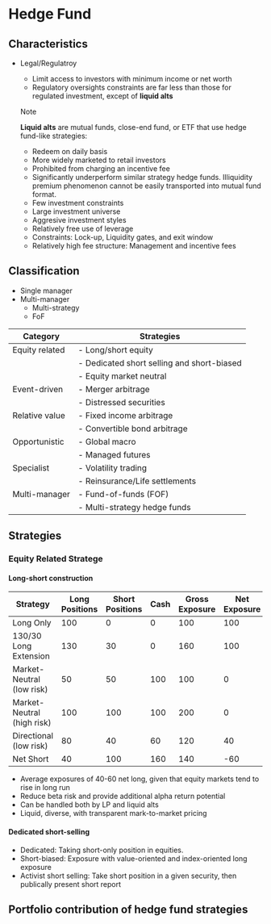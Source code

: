 # Hedge Fund

## Characteristics

* Legal/Regulatroy

  * Limit access to investors with minimum income or net worth
  * Regulatory oversights constraints are far less than those for regulated investment, except of **liquid alts**

  > [!note]
  >
  > **Liquid alts** are mutual funds, close-end fund, or ETF that use hedge fund-like strategies:
  >
  > * Redeem on daily basis 
  > * More widely marketed to retail investors 
  > * Prohibited from charging an incentive fee
  > * Significantly underperform similar strategy hedge funds. Illiquidity premium phenomenon cannot be easily transported into mutual fund format.

  * Few investment constraints
  * Large investment universe
  * Aggresive investment styles
  * Relatively free use of leverage
  * Constraints: Lock-up, Liquidity gates, and exit window
  * Relatively high fee structure: Management and incentive fees

## Classification

* Single manager
* Multi-manager
  * Multi-strategy
  * FoF 

| **Category**   | **Strategies**                             |
| -------------- | ------------------------------------------ |
| Equity related | - Long/short equity                        |
|                | - Dedicated short selling and short-biased |
|                | - Equity market neutral                    |
| Event-driven   | - Merger arbitrage                         |
|                | - Distressed securities                    |
| Relative value | - Fixed income arbitrage                   |
|                | - Convertible bond arbitrage               |
| Opportunistic  | - Global macro                             |
|                | - Managed futures                          |
| Specialist     | - Volatility trading                       |
|                | - Reinsurance/Life settlements             |
| Multi-manager  | - Fund-of-funds (FOF)                      |
|                | - Multi-strategy hedge funds               |

## Strategies

### Equity Related Stratege

#### Long-short construction

| Strategy                   | Long Positions | Short Positions | Cash | Gross Exposure | Net Exposure |
| -------------------------- | -------------- | --------------- | ---- | -------------- | ------------ |
| Long Only                  | 100            | 0               | 0    | 100            | 100          |
| 130/30 Long Extension      | 130            | 30              | 0    | 160            | 100          |
| Market-Neutral (low risk)  | 50             | 50              | 100  | 100            | 0            |
| Market-Neutral (high risk) | 100            | 100             | 100  | 200            | 0            |
| Directional (low risk)     | 80             | 40              | 60   | 120            | 40           |
| Net Short                  | 40             | 100             | 160  | 140            | -60          |

* Average exposures of 40-60 net long, given that equity markets tend to rise in long run
* Reduce beta risk and provide additional alpha return potential
* Can be handled both by LP and liquid alts
* Liquid, diverse, with transparent mark-to-market pricing

#### Dedicated short-selling

* Dedicated: Taking short-only position in equities. 
* Short-biased: Exposure with value-oriented and index-oriented long exposure
* Activist short selling: Take short position in a given security, then publically present short report



## Portfolio contribution of hedge fund strategies


